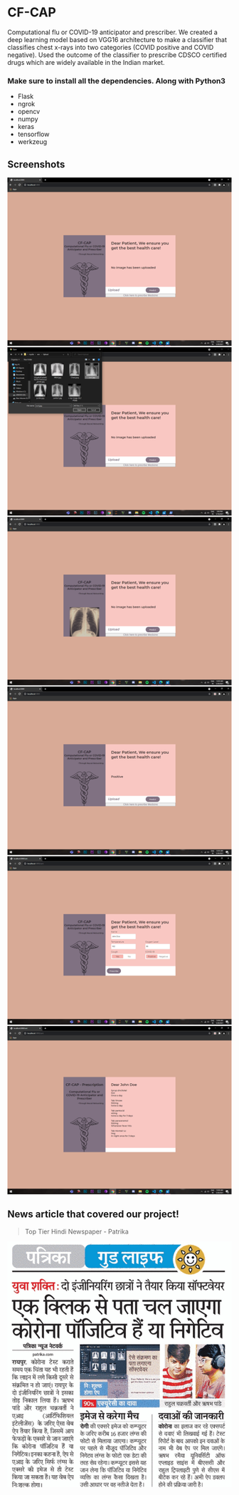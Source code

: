 # CF-CAP
Computational flu or COVID-19 anticipator and prescriber. We created a deep learning model based on VGG16 architecture to make a classifier that classifies chest x-rays into two categories (COVID positive and COVID negative). Used the outcome of the classifier to prescribe CDSCO certified drugs which are widely available in the Indian market.

### Make sure to install all the dependencies. Along with Python3 

- Flask
- ngrok
- opencv
- numpy
- keras
- tensorflow
- werkzeug

## Screenshots

![](/static/img/site%20(1).png)
![](/static/img/site%20(6).png)
![](/static/img/site%20(2).png)
![](/static/img/site%20(3).png)
![](/static/img/site%20(4).png)
![](/static/img/site%20(5).png)

## News article that covered our project!
> Top Tier Hindi Newspaper - Patrika

![](/static/img/IMG-20210518-WA0006.jpg)

